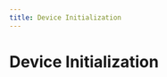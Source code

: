 ```yaml
---
title: Device Initialization
---
```


# Device Initialization

<!--does VS provide WdfDriverCreate in stubs?-->
